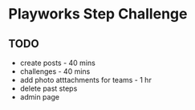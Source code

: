 # Playworks Step Challenge

## TODO

<!-- - team home page - 30 mins -->
<!-- - content pages - 20 mins -->
<!-- - step table - 20 mins -->
- create posts - 40 mins
- challenges - 40 mins
- add photo atttachments for teams - 1 hr
- delete past steps
- admin page
